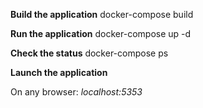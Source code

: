 **Build the application**
    docker-compose build

**Run the application**
    docker-compose up -d

**Check the status**
    docker-compose ps

**Launch the application**

On any browser:
    *localhost:5353*